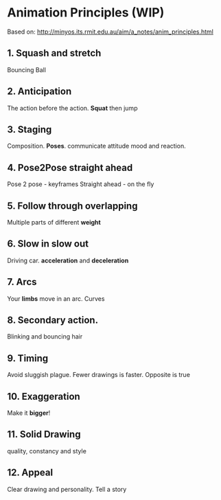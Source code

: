 # Animation Principles (WIP)
Based on:
http://minyos.its.rmit.edu.au/aim/a_notes/anim_principles.html

## 1. Squash and stretch

Bouncing Ball

## 2. Anticipation

The action before the action. **Squat** then jump

## 3. Staging

Composition. **Poses**. communicate attitude mood and reaction.

## 4. Pose2Pose straight ahead
Pose 2 pose - keyframes
Straight ahead - on the fly

## 5. Follow through overlapping
Multiple parts of different **weight**

## 6. Slow in slow out
Driving car. **acceleration** and **deceleration**

## 7. Arcs
Your **limbs** move in an arc. Curves

## 8. Secondary action. 
Blinking and bouncing hair

## 9. Timing
Avoid sluggish plague.
Fewer drawings is faster. Opposite is true


## 10. Exaggeration
Make it **bigger**!

## 11. Solid Drawing
quality, constancy and style

## 12. Appeal
Clear drawing and personality. Tell a story
